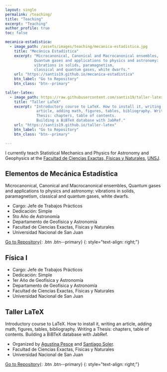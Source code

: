 ```yaml
---
layout: single
permalink: /teaching/
title: "Teaching"
excerpt: "Teaching"
author_profile: true
toc: false

mecanica-estadistica:
  - image_path: /assets/images/teaching/mecanica-estadistica.jpg
    title: "Mecánica Estadística"
    excerpt: "Microcanonical, Canonical and Macrocanonical ensembles,
             Quantum gases and applications to physics and astronomy:
             vibrations in solids, paramagnetism,
             classical and quantum gases, white dwarfs."
    url: "https://santis19.github.io/mecanica-estadistica"
    btn_label: "Go to Repository"
    btn_class: "btn--primary"

taller-latex:
  - image_path: https://raw.githubusercontent.com/santis19/taller-latex/master/poster/poster-taller-latex.png
    title: "Taller LaTeX"
    excerpt: "Introductory course to LaTeX. How to install it, writing an
              article, adding math, figures, tables, bibliography. Writing a
              Thesis: chapters, table of contents.
              Building a BiBTeX database with JabRef."
    url: "https://santis19.github.io/taller-latex"
    btn_label: "Go to Repository"
    btn_class: "btn--primary"

---
```


I currently teach Statistical Mechanics and Physics for Astronomy and 
Geophysics at the [Facultad de Ciencias Exactas, Físicas y Naturales][fcefn],
[UNSJ][unsj].

## Elementos de Mecánica Estadística

Microcanonical, Canonical and Macrocanonical ensembles, Quantum gases and 
applications to physics and astronomy: vibrations in solids, paramagnetism, 
classical and quantum gases, white dwarfs.

  * Cargo: Jefe de Trabajos Prácticos
  * Dedicación: Simple
  * 5to Año de Astronomía
  * Departamento de Geofísica y Astronomía
  * Facultad de Ciencias Exactas, Físicas y Naturales
  * Universidad Nacional de San Juan

[Go to Repository](https://santis19.github.io/mecanica-estadistica){: .btn .btn--primary}
{: style="text-align: right;"}


## Física I

  * Cargo: Jefe de Trabajos Prácticos
  * Dedicación: Simple
  * 1er Año de Geofísica y Astronomía
  * Departamento de Geofísica y Astronomía
  * Facultad de Ciencias Exactas, Físicas y Naturales
  * Universidad Nacional de San Juan


## Taller LaTeX

Introductory course to LaTeX. How to install it, writing an article, adding 
math, figures, tables, bibliography. Writing a Thesis: chapters, table of 
contents. Building a BiBTeX database with JabRef.


  * Organized by [Agustina Pesce](https://www.github.com/aguspesce) and [Santiago Soler](https://santis19.github.io/).
  * Facultad de Ciencias Exactas, Físicas y Naturales
  * Universidad Nacional de San Juan

[Go to Repository](https://santis19.github.io/taller-latex){: .btn .btn--primary}
{: style="text-align: right;"}



[fcefn]: https://exactas.unsj.edu.ar/
[unsj]: http://www.unsj.edu.ar/
